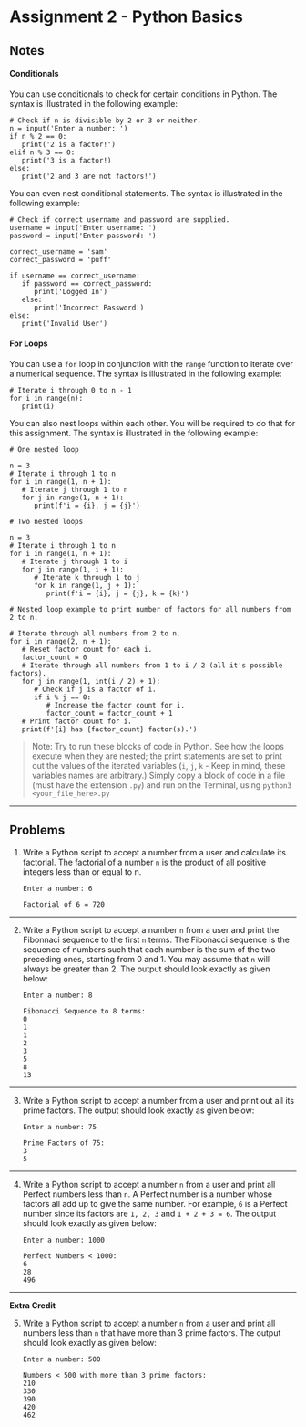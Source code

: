 # Assignment 2 - Python Basics

## Notes

#### Conditionals

You can use conditionals to check for certain conditions in Python. The syntax is illustrated in the following example:

```
# Check if n is divisible by 2 or 3 or neither.
n = input('Enter a number: ')
if n % 2 == 0:
   print('2 is a factor!')
elif n % 3 == 0:
   print('3 is a factor!)
else:
   print('2 and 3 are not factors!')
```

You can even nest conditional statements. The syntax is illustrated in the following example:
```
# Check if correct username and password are supplied.
username = input('Enter username: ')
password = input('Enter password: ')

correct_username = 'sam'
correct_password = 'puff'

if username == correct_username:
   if password == correct_password:
      print('Logged In')
   else:
      print('Incorrect Password')
else:
   print('Invalid User')
```

#### For Loops

You can use a `for` loop in conjunction with the `range` function to iterate over a numerical sequence. The syntax is illustrated in the following example:

```
# Iterate i through 0 to n - 1
for i in range(n):
   print(i)
```

You can also nest loops within each other. You will be required to do that for this assignment. The syntax is illustrated in the following example:

```
# One nested loop

n = 3
# Iterate i through 1 to n
for i in range(1, n + 1):
   # Iterate j through 1 to n
   for j in range(1, n + 1):
      print(f'i = {i}, j = {j}')
```

```
# Two nested loops

n = 3
# Iterate i through 1 to n
for i in range(1, n + 1):
   # Iterate j through 1 to i
   for j in range(1, i + 1):
      # Iterate k through 1 to j
      for k in range(1, j + 1):
         print(f'i = {i}, j = {j}, k = {k}')
```

```
# Nested loop example to print number of factors for all numbers from 2 to n.

# Iterate through all numbers from 2 to n.
for i in range(2, n + 1):
   # Reset factor count for each i.
   factor_count = 0
   # Iterate through all numbers from 1 to i / 2 (all it's possible factors).
   for j in range(1, int(i / 2) + 1):
      # Check if j is a factor of i.
      if i % j == 0:
         # Increase the factor count for i.
         factor_count = factor_count + 1
   # Print factor count for i.
   print(f'{i} has {factor_count} factor(s).')
```


> Note: Try to run these blocks of code in Python. See how the loops execute when they are nested; the print statements are set to print out the values of the iterated variables (`i`, `j`, `k` - Keep in mind, these variables names are arbitrary.) Simply copy a block of code in a file (must have the extension `.py`) and run on the Terminal, using `python3 <your_file_here>.py`

---

## Problems

1. Write a Python script to accept a number from a user and calculate its factorial. The factorial of a number `n` is the product of all positive integers less than or equal to n.

   ```
   Enter a number: 6

   Factorial of 6 = 720
   ```

---

2. Write a Python script to accept a number `n` from a user and print the Fibonnaci sequence to the first `n` terms. The Fibonacci sequence is the sequence of numbers such that each number is the sum of the two preceding ones, starting from 0 and 1. You may assume that `n` will always be greater than 2. The output should look exactly as given below:

   ```
   Enter a number: 8

   Fibonacci Sequence to 8 terms:
   0
   1
   1
   2
   3
   5
   8
   13
   ```

---

3. Write a Python script to accept a number from a user and print out all its prime factors. The output should look exactly as given below:

   ```
   Enter a number: 75

   Prime Factors of 75:
   3
   5
   ```

---

4. Write a Python script to accept a number `n` from a user and print all Perfect numbers less than `n`. A Perfect number is a number whose factors all add up to give the same number. For example, `6` is a Perfect number since its factors are `1, 2, 3` and `1 + 2 + 3 = 6`. The output should look exactly as given below:

   ```
   Enter a number: 1000

   Perfect Numbers < 1000:
   6
   28
   496
   ```

---

**Extra Credit**

5. Write a Python script to accept a number `n` from a user and print all numbers less than `n` that have more than 3 prime factors. The output should look exactly as given below:

   ```
   Enter a number: 500

   Numbers < 500 with more than 3 prime factors:
   210
   330
   390
   420
   462
   ```